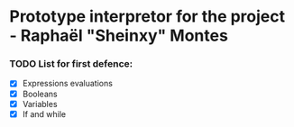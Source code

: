 # Prototype interpretor for the project - Raphaël "Sheinxy" Montes

### TODO List for first defence:
- [x] Expressions evaluations
- [x] Booleans
- [x] Variables
- [x] If and while